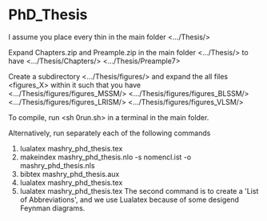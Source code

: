 # PhD_Thesis
I assume you place every thin in the main folder <.../Thesis/>

Expand Chapters.zip and Preample.zip in the main folder <.../Thesis/> to have 
<.../Thesis/Chapters/> <.../Thesis/Preample7>

Create a subdirectory <.../Thesis/figures/> and expand the all files <figures_X> within it such that you have
<.../Thesis/figures/figures_MSSM/> <.../Thesis/figures/figures_BLSSM/> <.../Thesis/figures/figures_LRISM/> <.../Thesis/figures/figures_VLSM/>

To compile, run <sh 0run.sh> in a terminal in the main folder.

Alternatively, run separately each of the following commands
1. lualatex  mashry_phd_thesis.tex
2. makeindex mashry_phd_thesis.nlo -s nomencl.ist -o mashry_phd_thesis.nls
3. bibtex mashry_phd_thesis.aux
4. lualatex  mashry_phd_thesis.tex
5. lualatex  mashry_phd_thesis.tex
The second command is to create a 'List of Abbreviations', and we use Lualatex because of some desigend Feynman diagrams.
